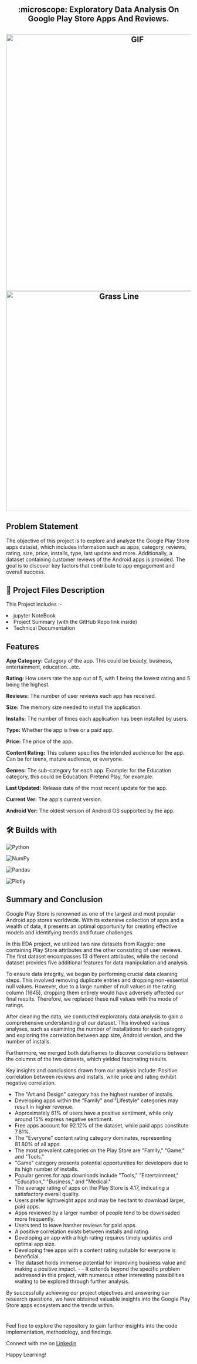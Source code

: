 <h2 align='center'> :microscope: Exploratory Data Analysis On Google Play Store Apps And Reviews.<h2>

<div align="center">
  <img src="https://cdn.dribbble.com/users/5664795/screenshots/15315424/media/b39a4d06a92d81db68b6b0c479534742.gif" alt="GIF" width="700">
</div>

<div align="center">
  <img src="https://github.com/andreasbm/readme/blob/master/assets/lines/grass.png?raw=true" alt="Grass Line" width="600">
</div>



## Problem Statement
The objective of this project is to explore and analyze the Google Play Store apps dataset, which includes information such as apps, category, reviews, rating, size, price, installs, type, last update and more. Additionally, a dataset containing customer reviews of the Android apps is provided. The goal is to discover key factors that contribute to app engagement and overall success.


##  💾 Project Files Description

<p>This Project includes :-
  <li>jupyter NoteBook</li>
  <li>Project Summary (with the GitHub Repo link inside)</li>
  <li>Technical Documentation</li>
</p>


## Features

**App Category:** Category of the app. This could be beauty, business, entertainment, education...etc.

**Rating:** How users rate the app out of 5, with 1 being the lowest rating and 5 being the highest.

**Reviews:** The number of user reviews each app has received.

**Size:** The memory size needed to install the application.

**Installs:** The number of times each application has been installed by users.

**Type:** Whether the app is free or a paid app.

**Price:** The price of the app.

**Content Rating:** This column specifies the intended audience for the app. Can be for teens, mature audience, or everyone.

**Genres:** The sub-category for each app. Example: for the Education category, this could be Education: Pretend Play, for example.

**Last Updated:** Release date of the most recent update for the app.

**Current Ver:** The app's current version.

**Android Ver:** The oldest version of Android OS supported by the app.

## 🛠️ Builds with

![Python](https://img.shields.io/badge/Python-FFD43B?style=for-the-badge&logo=python&logoColor=blue)

![NumPy](https://img.shields.io/badge/Numpy-777BB4?style=for-the-badge&logo=numpy&logoColor=white)

![Pandas](https://img.shields.io/badge/Pandas-2C2D72?style=for-the-badge&logo=pandas&logoColor=white)

![Plotly](https://img.shields.io/badge/Plotly-blue?style=for-the-badge&logo=Plotly)




## Summary and Conclusion

Google Play Store is renowned as one of the largest and most popular Android app stores worldwide. With its extensive collection of apps and a wealth of data, it presents an optimal opportunity for creating effective models and identifying trends and future challenges.

In this EDA project, we utilized two raw datasets from Kaggle: one containing Play Store attributes and the other consisting of user reviews. The first dataset encompasses 13 different attributes, while the second dataset provides five additional features for data manipulation and analysis.

To ensure data integrity, we began by performing crucial data cleaning steps. This involved removing duplicate entries and dropping non-essential null values. However, due to a large number of null values in the rating column (1645), dropping them entirely would have adversely affected our final results. Therefore, we replaced these null values with the mode of ratings.

After cleaning the data, we conducted exploratory data analysis to gain a comprehensive understanding of our dataset. This involved various analyses, such as examining the number of installations for each category and exploring the correlation between app size, Android version, and the number of installs.

Furthermore, we merged both dataframes to discover correlations between the columns of the two datasets, which yielded fascinating results.

Key insights and conclusions drawn from our analysis include:
Positive correlation between reviews and installs, while price and rating exhibit negative correlation.
- The "Art and Design" category has the highest number of installs.
- Developing apps within the "Family" and "Lifestyle" categories may result in higher revenue.
- Approximately 61% of users have a positive sentiment, while only around 15% express negative sentiment.
- Free apps account for 92.12% of the dataset, while paid apps constitute 7.81%.
- The "Everyone" content rating category dominates, representing 81.80% of all apps.
- The most prevalent categories on the Play Store are "Family," "Game," and "Tools."
- "Game" category presents potential opportunities for developers due to its high number of installs.
- Popular genres for app downloads include "Tools," "Entertainment," "Education," "Business," and "Medical."
- The average rating of apps on the Play Store is 4.17, indicating a satisfactory overall quality.
- Users prefer lightweight apps and may be hesitant to download larger, paid apps.
- Apps reviewed by a larger number of people tend to be downloaded more frequently.
- Users tend to leave harsher reviews for paid apps.
- A positive correlation exists between installs and rating.
- Developing an app with a high rating requires timely updates and optimal app size.
- Developing free apps with a content rating suitable for everyone is beneficial.
- The dataset holds immense potential for improving business value and making a positive impact. - - It extends beyond the specific problem addressed in this project, with numerous other interesting possibilities waiting to be explored through further analysis.

By successfully achieving our project objectives and answering our research questions, we have obtained valuable insights into the Google Play Store apps ecosystem and the trends within.

#

Feel free to explore the repository to gain further insights into the code implementation, methodology, and findings.

Connect with me on [Linkedin](https://www.linkedin.com/in/puneet-kumar-5a512a291/)



Happy Learning!

#
